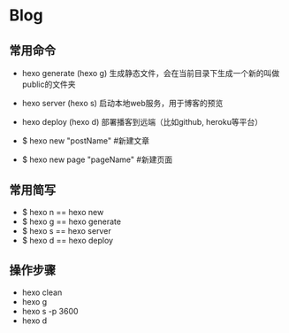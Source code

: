 # Blog

## 常用命令

- hexo generate (hexo g) 生成静态文件，会在当前目录下生成一个新的叫做public的文件夹
- hexo server (hexo s) 启动本地web服务，用于博客的预览
- hexo deploy (hexo d) 部署播客到远端（比如github, heroku等平台）

- $ hexo new "postName" #新建文章
- $ hexo new page "pageName" #新建页面


## 常用简写

- $ hexo n == hexo new
- $ hexo g == hexo generate
- $ hexo s == hexo server
- $ hexo d == hexo deploy 


## 操作步骤

- hexo clean
- hexo g
- hexo s -p 3600
- hexo d